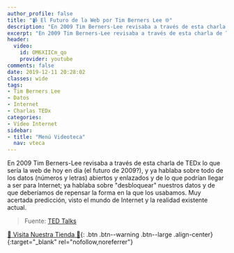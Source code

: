 ```yaml
---
author_profile: false
title: "📹 El Futuro de la Web por Tim Berners Lee 🌐"
description: "En 2009 Tim Berners-Lee revisaba a través de esta charla de TEDx lo que sería la web de hoy en día Internet y la Web."
excerpt: "En 2009 Tim Berners-Lee revisaba a través de esta charla de TEDx lo que sería la web de hoy en día Internet y la Web."
header:
  video:
    id: OM6XIICm_qo
    provider: youtube
comments: false
date: 2019-12-11 20:28:02
classes: wide
tags:
- Tim Berners Lee
- Datos
- Internet
- Charlas TEDx
categories:
- Vídeo Internet
sidebar:
- title: "Menú Videoteca"
  nav: vteca
---
```


En 2009 Tim Berners-Lee revisaba a través de esta charla de TEDx lo que sería la web de hoy en día (el futuro de 2009?), y ya hablaba sobre todo de los datos (números y letras) abiertos y enlazados y de lo que podrían llegar a ser para Internet; ya hablaba sobre "desbloquear" nuestros datos y de que deberíamos de repensar la forma en la que los usabamos. Muy acertada predicción, visto el mundo de Internet y la realidad existente actual.

> Fuente: [TED Talks](https://www.ted.com/talks/tim_berners_lee_the_next_web)

[🎁 Visita Nuestra Tienda 🎁](https://www.amazon.es/shop/cibercursos){: .btn .btn--warning .btn--large .align-center}{:target="_blank" rel="nofollow,noreferrer"}